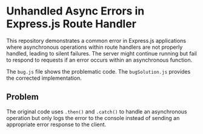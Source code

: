 # Unhandled Async Errors in Express.js Route Handler

This repository demonstrates a common error in Express.js applications where asynchronous operations within route handlers are not properly handled, leading to silent failures.  The server might continue running but fail to respond to requests if an error occurs within an asynchronous function. 

The `bug.js` file shows the problematic code. The `bugSolution.js` provides the corrected implementation.

## Problem

The original code uses `.then()` and `.catch()` to handle an asynchronous operation but only logs the error to the console instead of sending an appropriate error response to the client.
